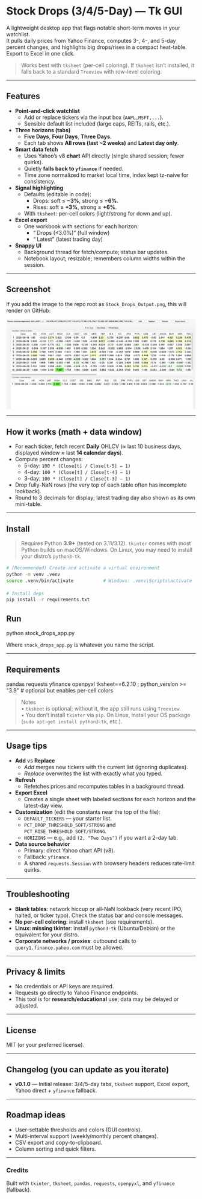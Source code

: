 # Stock Drops (3/4/5-Day) — Tk GUI

A lightweight desktop app that flags notable short-term moves in your watchlist.  
It pulls daily prices from Yahoo Finance, computes 3-, 4-, and 5-day percent changes, and highlights big drops/rises in a compact heat-table. Export to Excel in one click.

> Works best with `tksheet` (per-cell coloring). If `tksheet` isn’t installed, it falls back to a standard `Treeview` with row-level coloring.

---

## Features

- **Point-and-click watchlist**
  - Add or replace tickers via the input box (`AAPL,MSFT,...`).
  - Sensible default list included (large caps, REITs, rails, etc.).
- **Three horizons (tabs)**
  - **Five Days**, **Four Days**, **Three Days**.
  - Each tab shows **All rows (last ~2 weeks)** and **Latest day only**.
- **Smart data fetch**
  - Uses Yahoo’s v8 **chart** API directly (single shared session; fewer quirks).
  - Quietly **falls back to `yfinance`** if needed.
  - Time zone normalized to market local time, index kept tz-naive for consistency.
- **Signal highlighting**
  - Defaults (editable in code):
    - Drops: soft ≤ **−3%**, strong ≤ **−6%**.
    - Rises: soft ≥ **+3%**, strong ≥ **+6%**.
  - With `tksheet`: per-cell colors (light/strong for down and up).
- **Excel export**
  - One workbook with sections for each horizon:
    - “<Horizon> Drops (≤3.0%)” (full window)  
    - “<Horizon> Latest” (latest trading day)
- **Snappy UI**
  - Background thread for fetch/compute; status bar updates.
  - Notebook layout; resizable; remembers column widths within the session.

---

## Screenshot

If you add the image to the repo root as `Stock_Drops_Output.png`, this will render on GitHub:

![App screenshot](./Stock_Drops_Output.png)

---

## How it works (math + data window)

- For each ticker, fetch recent **Daily** OHLCV (≈ last 10 business days, displayed window ≈ last **14 calendar days**).
- Compute percent changes:
  - 5-day: `100 * (Close[t] / Close[t-5] − 1)`
  - 4-day: `100 * (Close[t] / Close[t-4] − 1)`
  - 3-day: `100 * (Close[t] / Close[t-3] − 1)`
- Drop fully-NaN rows (the very top of each table often has incomplete lookback).
- Round to 3 decimals for display; latest trading day also shown as its own mini-table.

---

## Install

> Requires Python **3.9+** (tested on 3.11/3.12). `tkinter` comes with most Python builds on macOS/Windows. On Linux, you may need to install your distro’s `python3-tk`.

```bash
# (Recommended) Create and activate a virtual environment
python -m venv .venv
source .venv/bin/activate           # Windows: .venv\Scripts\activate

# Install deps
pip install -r requirements.txt
```


## Run

python stock_drops_app.py

Where `stock_drops_app.py` is whatever you name the script.

---

## Requirements

pandas
requests
yfinance
openpyxl
tksheet==6.2.10 ; python_version >= "3.9"   # optional but enables per-cell colors

> Notes  
> • `tksheet` is optional; without it, the app still runs using `Treeview`.  
> • You don’t install `tkinter` via `pip`. On Linux, install your OS package (`sudo apt-get install python3-tk`, etc.).  

---

## Usage tips

- **Add** vs **Replace**  
  - *Add* merges new tickers with the current list (ignoring duplicates).  
  - *Replace* overwrites the list with exactly what you typed.
- **Refresh**  
  - Refetches prices and recomputes tables in a background thread.
- **Export Excel**  
  - Creates a single sheet with labeled sections for each horizon and the latest-day view.
- **Customization** (edit the constants near the top of the file):
  - `DEFAULT_TICKERS` — your starter list.
  - `PCT_DROP_THRESHOLD_SOFT/STRONG` and `PCT_RISE_THRESHOLD_SOFT/STRONG`.
  - `HORIZONS` — e.g., add `(2, "Two Days")` if you want a 2-day tab.
- **Data source behavior**  
  - Primary: direct Yahoo chart API (v8).  
  - Fallback: `yfinance`.  
  - A shared `requests.Session` with browsery headers reduces rate-limit quirks.

---

## Troubleshooting

- **Blank tables**: network hiccup or all-NaN lookback (very recent IPO, halted, or ticker typo). Check the status bar and console messages.  
- **No per-cell coloring**: install `tksheet` (see requirements).  
- **Linux: missing tkinter**: install `python3-tk` (Ubuntu/Debian) or the equivalent for your distro.  
- **Corporate networks / proxies**: outbound calls to `query1.finance.yahoo.com` must be allowed.

---

## Privacy & limits

- No credentials or API keys are required.  
- Requests go directly to Yahoo Finance endpoints.  
- This tool is for **research/educational** use; data may be delayed or adjusted.

---

## License

MIT (or your preferred license).

---

## Changelog (you can update as you iterate)

- **v0.1.0** — Initial release: 3/4/5-day tabs, `tksheet` support, Excel export, Yahoo direct + `yfinance` fallback.

---

## Roadmap ideas

- User-settable thresholds and colors (GUI controls).  
- Multi-interval support (weekly/monthly percent changes).  
- CSV export and copy-to-clipboard.  
- Column sorting and quick filters.  

---

### Credits

Built with `tkinter`, `tksheet`, `pandas`, `requests`, `openpyxl`, and `yfinance` (fallback).

